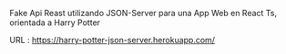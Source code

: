 Fake Api Reast utilizando JSON-Server para una App Web en React Ts, orientada a Harry Potter

URL : https://harry-potter-json-server.herokuapp.com/
